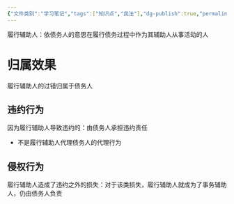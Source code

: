 ```yaml
---
{"文件类别":"学习笔记","tags":["知识点","民法"],"dg-publish":true,"permalink":"/学习笔记studyup/民法总论/履行辅助人/","dgPassFrontmatter":true,"created":"2024-07-30T12:04:24.835+08:00","updated":"2024-11-18T16:41:25.950+08:00"}
---
```


履行辅助人：依债务人的意思在履行债务过程中作为其辅助人从事活动的人
# 归属效果
履行辅助人的过错归属于债务人
## 违约行为
因为履行辅助人导致违约的：由债务人承担违约责任
- 不是履行辅助人代理债务人的代理行为
## 侵权行为
履行辅助人造成了违约之外的损失：对于该类损失，履行辅助人就成为了事务辅助人，仍由债务人负责